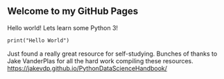 ## Welcome to my GitHub Pages

Hello world! Lets learn some Python 3!

```markdown
print("Hello World")
```

Just found a really great resource for self-studying. Bunches of thanks to Jake VanderPlas for all the hard work compiling these resources.
https://jakevdp.github.io/PythonDataScienceHandbook/
